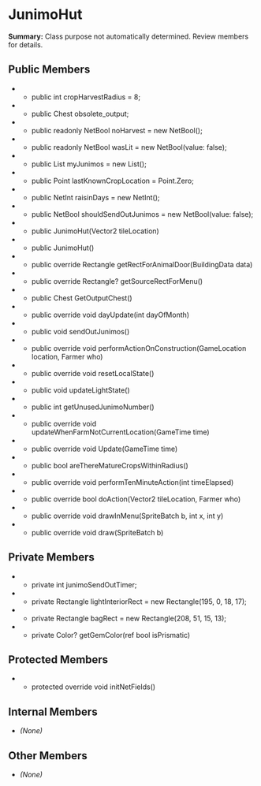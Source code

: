# JunimoHut

**Summary:** Class purpose not automatically determined. Review members for details.

## Public Members
- - public int cropHarvestRadius = 8;
- - public Chest obsolete_output;
- - public readonly NetBool noHarvest = new NetBool();
- - public readonly NetBool wasLit = new NetBool(value: false);
- - public List<JunimoHarvester> myJunimos = new List<JunimoHarvester>();
- - public Point lastKnownCropLocation = Point.Zero;
- - public NetInt raisinDays = new NetInt();
- - public NetBool shouldSendOutJunimos = new NetBool(value: false);
- - public JunimoHut(Vector2 tileLocation)
- - public JunimoHut()
- - public override Rectangle getRectForAnimalDoor(BuildingData data)
- - public override Rectangle? getSourceRectForMenu()
- - public Chest GetOutputChest()
- - public override void dayUpdate(int dayOfMonth)
- - public void sendOutJunimos()
- - public override void performActionOnConstruction(GameLocation location, Farmer who)
- - public override void resetLocalState()
- - public void updateLightState()
- - public int getUnusedJunimoNumber()
- - public override void updateWhenFarmNotCurrentLocation(GameTime time)
- - public override void Update(GameTime time)
- - public bool areThereMatureCropsWithinRadius()
- - public override void performTenMinuteAction(int timeElapsed)
- - public override bool doAction(Vector2 tileLocation, Farmer who)
- - public override void drawInMenu(SpriteBatch b, int x, int y)
- - public override void draw(SpriteBatch b)

## Private Members
- - private int junimoSendOutTimer;
- - private Rectangle lightInteriorRect = new Rectangle(195, 0, 18, 17);
- - private Rectangle bagRect = new Rectangle(208, 51, 15, 13);
- - private Color? getGemColor(ref bool isPrismatic)

## Protected Members
- - protected override void initNetFields()

## Internal Members
- *(None)*

## Other Members
- *(None)*
